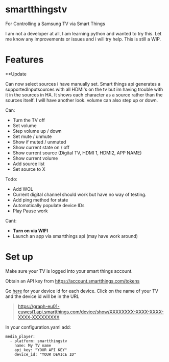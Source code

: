 # smartthingstv
For Controlling a Samsung TV via Smart Things

I am not a developer at all, I am learning python and wanted to try this. Let me know any improvements or issues and i will try help. This is still a WIP.

# Features

**Update 

Can now select sources i have manually set. Smart things api generates a supportedInputsources with all HDMI's on the tv but im having trouble with it in the sources in HA. It shows each character as a source rather than the sources itself. I will have another look. volume can also step up or down.

Can:
-   Turn the TV off
-   Set volume
-   Step volume up / down
-   Set mute / unmute
-   Show if muted / unmuted
-   Show current state on / off
-   Show current source (Digital TV, HDMI 1, HDMI2, APP NAME)
-   Show current volume
-   Add source list
-   Set source to X



Todo:
-  Add WOL
-  Current digital channel should work but have no way of testing.
-  Add ping method for state
-  Automatically populate device IDs
-  Play Pause work


Cant:
- **Turn on via WIFI**
- Launch an app via smartthings api (may have work around)

# Set up
Make sure your TV is logged into your smart things account.

Obtain an API key from https://account.smartthings.com/tokens

Go [here](https://graph-eu01-euwest1.api.smartthings.com/device/list) for your device id for each device. Click on the name of your TV and the device id will be in the URL

> https://graph-eu01-euwest1.api.smartthings.com/device/show/XXXXXXXX-XXXX-XXXX-XXXX-XXXXXXXXX

In your configuration.yaml add:

```
media_player:
  - platform: smartthingstv
    name: My TV name
    api_key: "YOUR API KEY"
    device_id: "YOUR DEVICE ID"
```






